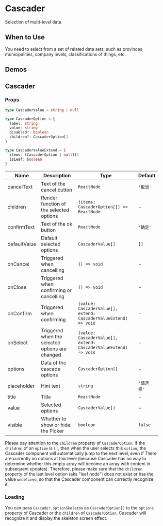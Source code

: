 # Cascader

Selection of multi-level data.

## When to Use

You need to select from a set of related data sets, such as provinces, municipalities, company levels, classifications of things, etc.

## Demos

<code src="./demos/demo1.tsx"></code>

<code src="./demos/demo2.tsx"></code>

## Cascader

### Props

```typescript | pure
type CascaderValue = string | null

type CascaderOption = {
  label: string
  value: string
  disabled?: boolean
  children?: CascaderOption[]
}

type CascaderValueExtend = {
  items: (CascaderOption | null)[]
  isLeaf: boolean
}
```

| Name         | Description                                     | Type                                                            | Default    |
| ------------ | ----------------------------------------------- | --------------------------------------------------------------- | ---------- |
| cancelText   | Text of the cancel button                       | `ReactNode`                                                     | `'取消'`   |
| children     | Render function of the selected options         | `(items: CascaderOption[]) => ReactNode`                        | -          |
| confirmText  | Text of the ok button                           | `ReactNode`                                                     | `'确定'`   |
| defaultValue | Default selected options                        | `CascaderValue[]`                                               | `[]`       |
| onCancel     | Triggered when cancelling                       | `() => void`                                                    | -          |
| onClose      | Triggered when confirming or cancelling         | `() => void`                                                    | -          |
| onConfirm    | Triggered when confirming                       | `(value: CascaderValue[], extend: CascaderValueExtend) => void` | -          |
| onSelect     | Triggered when the selected options are changed | `(value: CascaderValue[], extend: CascaderValueExtend) => void` | -          |
| options      | Data of the cascade options                     | `CascaderOption[]`                                              | -          |
| placeholder  | Hint text                                       | `string`                                                        | `'请选择'` |
| title        | Title                                           | `ReactNode`                                                     | -          |
| value        | Selected options                                | `CascaderValue[]`                                               | -          |
| visible      | Whether to show or hide the Picker              | `boolean`                                                       | `false`    |

Please pay attention to the `children` property of `CascaderOption`. If the `children` of an `option` is `[]`, then when the user selects this `option`, the Cascader component will automatically jump to the next level, even if There are currently no options at this level (because Cascader has no way to determine whether this empty array will become an array with content in subsequent updates). Therefore, please make sure that the `children` property of the last level option (aka "leaf node") does not exist or has the value `undefined`, so that the Cascader component can correctly recognize it.

### Loading <Experimental></Experimental>

You can pass `Cascader.optionSkeleton` as `CascaderOption[]` to the `options` property of Cascader or the `children` of `CascaderOption`. Cascader will recognize it and display the skeleton screen effect.
